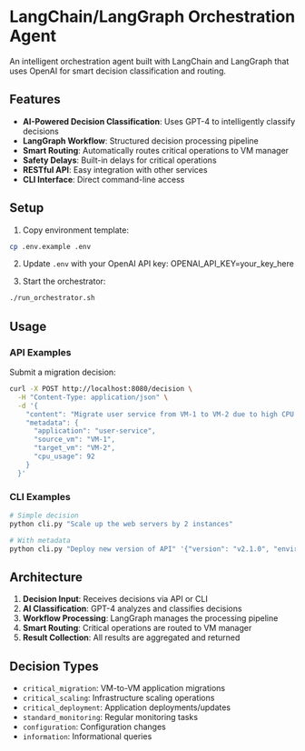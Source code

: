 # LangChain/LangGraph Orchestration Agent

An intelligent orchestration agent built with LangChain and LangGraph that uses OpenAI for smart decision classification and routing.

## Features

- **AI-Powered Decision Classification**: Uses GPT-4 to intelligently classify decisions
- **LangGraph Workflow**: Structured decision processing pipeline
- **Smart Routing**: Automatically routes critical operations to VM manager
- **Safety Delays**: Built-in delays for critical operations
- **RESTful API**: Easy integration with other services
- **CLI Interface**: Direct command-line access

## Setup

1. Copy environment template:
```bash
cp .env.example .env
```

2. Update `.env` with your OpenAI API key:
OPENAI_API_KEY=your_key_here


3. Start the orchestrator:
```bash
./run_orchestrator.sh
```

## Usage

### API Examples

Submit a migration decision:
```bash
curl -X POST http://localhost:8080/decision \
  -H "Content-Type: application/json" \
  -d '{
    "content": "Migrate user service from VM-1 to VM-2 due to high CPU usage",
    "metadata": {
      "application": "user-service",
      "source_vm": "VM-1",
      "target_vm": "VM-2",
      "cpu_usage": 92
    }
  }'
```

### CLI Examples

```bash
# Simple decision
python cli.py "Scale up the web servers by 2 instances"

# With metadata
python cli.py "Deploy new version of API" '{"version": "v2.1.0", "environment": "production"}'
```

## Architecture

1. **Decision Input**: Receives decisions via API or CLI
2. **AI Classification**: GPT-4 analyzes and classifies decisions
3. **Workflow Processing**: LangGraph manages the processing pipeline
4. **Smart Routing**: Critical operations are routed to VM manager
5. **Result Collection**: All results are aggregated and returned

## Decision Types

- `critical_migration`: VM-to-VM application migrations
- `critical_scaling`: Infrastructure scaling operations
- `critical_deployment`: Application deployments/updates
- `standard_monitoring`: Regular monitoring tasks
- `configuration`: Configuration changes
- `information`: Informational queries